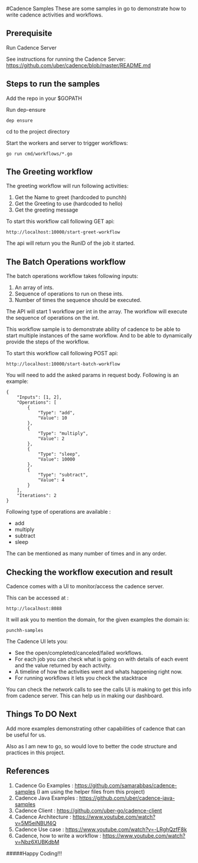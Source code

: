 #Cadence Samples
These are some samples in go to demonstrate how to write cadence activities and workflows.

## Prerequisite
Run Cadence Server

See instructions for running the Cadence Server: https://github.com/uber/cadence/blob/master/README.md


## Steps to run the samples
Add the repo in your $GOPATH

Run dep-ensure 
```$xslt
dep ensure
```

cd to the project directory

Start the workers and server to trigger workflows: 
```$xslt
go run cmd/workflows/*.go
```

## The Greeting workflow
The greeting workflow will run following activities: 
1. Get the Name to greet (hardcoded to punchh)
2. Get the Greeting to use (hardcoded to hello)
3. Get the greeting message

To start this workflow call following GET api: 
```$xslt
http://localhost:10000/start-greet-workflow
```

The api will return you the RunID of the job it started.

## The Batch Operations workflow
The batch operations workflow takes following inputs: 
1. An array of ints. 
2. Sequence of operations to run on these ints.
3. Number of times the sequence should be executed. 

The API will start 1 workflow per int in the array. 
The workflow will execute the sequence of operations on the int.

This workflow sample is to demonstrate ability of cadence to be able to start multiple instances of the same workflow.
And to be able to dynamically provide the steps of the workflow.


To start this workflow call following POST api: 
```$xslt
http://localhost:10000/start-batch-workflow
```

You will need to add the asked params in request body. Following is an example: 
```$xslt
{
	"Inputs": [1, 2], 
	"Operations": [
		{
			"Type": "add",
			"Value": 10
		}, 
		{
			"Type": "multiply",
			"Value": 2
		}, 
		{
			"Type": "sleep", 
			"Value": 10000
		}, 
		{
			"Type": "subtract", 
			"Value": 4
		}
	],
	"Iterations": 2
}
```

Following type of operations are available : 
* add
* multiply
* subtract
* sleep

The can be mentioned as many number of times and in any order. 

## Checking the workflow execution and result
Cadence comes with a UI to monitor/access the cadence server.

This can be accessed at : 
```$xslt
http://localhost:8088
```

It will ask you to mention the domain, for the given examples the domain is: 
```$xslt
punchh-samples
```

The Cadence UI lets you:
* See the open/completed/canceled/failed workflows.
* For each job you can check what is going on with details of each event and the value returned by each activity.
* A timeline of how the activities went and whats happening right now.
* For running workflows it lets you check the stacktrace 

You can check the network calls to see the calls UI is making to get this info from cadence server. 
This can help us in making our dashboard.

## Things To DO Next
Add more examples demonstrating other capabilities of cadence that can be useful for us.

Also as I am new to go, so would love to better the code structure and practices in this project. 
## References
1. Cadence Go Examples : https://github.com/samarabbas/cadence-samples (I am using the helper files from this project)
2. Cadence Java Examples : https://github.com/uber/cadence-java-samples
3. Cadence Client : https://github.com/uber-go/cadence-client
4. Cadence Architecture : https://www.youtube.com/watch?v=5M5eiNBUf4Q
5. Cadence Use case : https://www.youtube.com/watch?v=-LRghQzfF8k
6. Cadence, how to write a workflow : https://www.youtube.com/watch?v=Nbz6XUBKdbM


#####Happy Coding!!!
